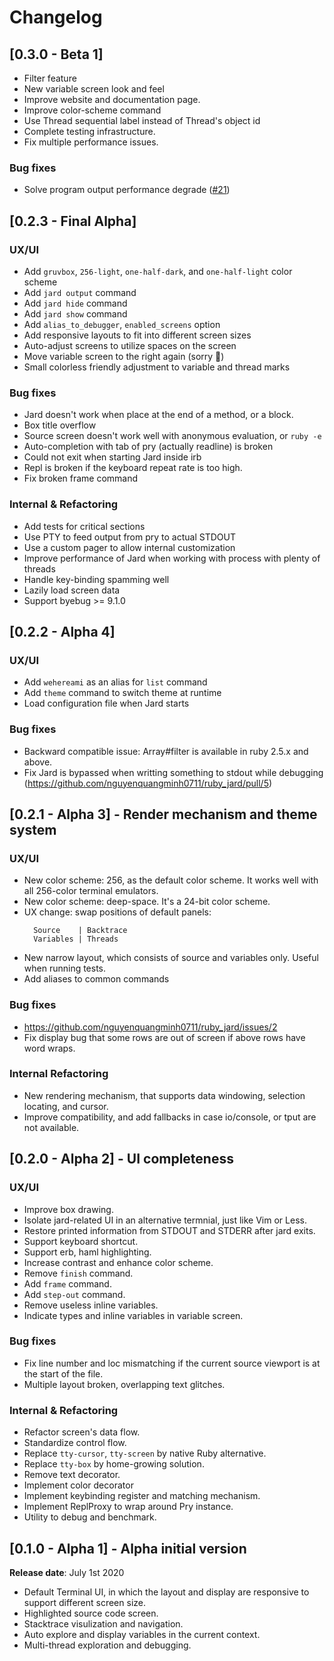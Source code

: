 # Changelog

## [0.3.0 - Beta 1]
- Filter feature
- New variable screen look and feel
- Improve website and documentation page.
- Improve color-scheme command
- Use Thread sequential label instead of Thread's object id
- Complete testing infrastructure.
- Fix multiple performance issues.

### Bug fixes
- Solve program output performance degrade ([#21](https://github.com/nguyenquangminh0711/ruby_jard/pull/21))

## [0.2.3 - Final Alpha]

### UX/UI
- Add `gruvbox`, `256-light`, `one-half-dark`, and `one-half-light` color scheme
- Add `jard output` command
- Add `jard hide` command
- Add `jard show` command
- Add `alias_to_debugger`, `enabled_screens` option
- Add responsive layouts to fit into different screen sizes
- Auto-adjust screens to utilize spaces on the screen
- Move variable screen to the right again (sorry :pray:)
- Small colorless friendly adjustment to variable and thread marks

### Bug fixes
- Jard doesn't work when place at the end of a method, or a block.
- Box title overflow
- Source screen doesn't work well with anonymous evaluation, or `ruby -e`
- Auto-completion with tab of pry (actually readline) is broken
- Could not exit when starting Jard inside irb
- Repl is broken if the keyboard repeat rate is too high.
- Fix broken frame command

### Internal & Refactoring
- Add tests for critical sections
- Use PTY to feed output from pry to actual STDOUT
- Use a custom pager to allow internal customization
- Improve performance of Jard when working with process with plenty of threads
- Handle key-binding spamming well
- Lazily load screen data
- Support byebug >= 9.1.0

## [0.2.2 - Alpha 4]

### UX/UI
- Add `wehereami` as an alias for `list` command
- Add `theme` command to switch theme at runtime
- Load configuration file when Jard starts

### Bug fixes
- Backward compatible issue: Array#filter is available in ruby 2.5.x and above.
- Fix Jard is bypassed when writting something to stdout while debugging (https://github.com/nguyenquangminh0711/ruby_jard/pull/5)

## [0.2.1 - Alpha 3] - Render mechanism and theme system
### UX/UI
- New color scheme: 256, as the default color scheme. It works well with all 256-color terminal emulators.
- New color scheme: deep-space. It's a 24-bit color scheme.
- UX change: swap positions of default panels:
    ```
      Source    | Backtrace
      Variables | Threads
    ```
- New narrow layout, which consists of source and variables only. Useful when running tests.
- Add aliases to common commands
### Bug fixes
- https://github.com/nguyenquangminh0711/ruby_jard/issues/2
- Fix display bug that some rows are out of screen if above rows have word wraps.
### Internal Refactoring
- New rendering mechanism, that supports data windowing, selection locating, and cursor.
- Improve compatibility, and add fallbacks in case io/console, or tput are not available.

## [0.2.0 - Alpha 2] - UI completeness

### UX/UI
- Improve box drawing.
- Isolate jard-related UI in an alternative termnial, just like Vim or Less.
- Restore printed information from STDOUT and STDERR after jard exits.
- Support keyboard shortcut.
- Support erb, haml highlighting.
- Increase contrast and enhance color scheme.
- Remove `finish` command.
- Add `frame` command.
- Add `step-out` command.
- Remove useless inline variables.
- Indicate types and inline variables in variable screen.

### Bug fixes
- Fix line number and loc mismatching if the current source viewport is at the start of the file.
- Multiple layout broken, overlapping text glitches.

### Internal & Refactoring
- Refactor screen's data flow.
- Standardize control flow.
- Replace `tty-cursor`, `tty-screen` by native Ruby alternative.
- Replace `tty-box` by home-growing solution.
- Remove text decorator.
- Implement color decorator
- Implement keybinding register and matching mechanism.
- Implement ReplProxy to wrap around Pry instance.
- Utility to debug and benchmark.

## [0.1.0 - Alpha 1] - Alpha initial version
**Release date**: July 1st 2020

- Default Terminal UI, in which the layout and display are responsive to support different screen size.
- Highlighted source code screen.
- Stacktrace visulization and navigation.
- Auto explore and display variables in the current context.
- Multi-thread exploration and debugging.
